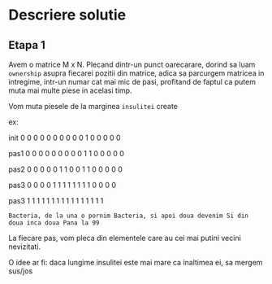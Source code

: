# Descriere solutie

## Etapa 1



Avem o matrice M x N. Plecand dintr-un punct oarecarare,
dorind sa luam `ownership` asupra fiecarei pozitii din matrice,
adica sa parcurgem matricea in intregime, intr-un numar cat mai mic de pasi,
profitand de faptul ca putem muta mai multe piese in acelasi timp.


Vom muta piesele de la marginea `insulitei` create

ex:

init
0 0 0 0
0 0 0 0
0 0 1 0
0 0 0 0

pas1
0 0 0 0
0 0 0 0
0 1 1 0
0 0 0 0

pas2
0 0 0 0
0 1 1 0
0 1 1 0
0 0 0 0


pas3
0 0 0 0
1 1 1 1
1 1 1 1
0 0 0 0


pas3
1 1 1 1
1 1 1 1
1 1 1 1
1 1 1 1


`
Bacteria, de la una o pornim
Bacteria, si apoi doua devenim
Si din doua inca doua
Pana la 99
`

La fiecare pas, vom pleca din elementele care au cei mai putini vecini nevizitati.

O idee ar fi: daca lungime insulitei este mai mare ca inaltimea ei, sa mergem sus/jos